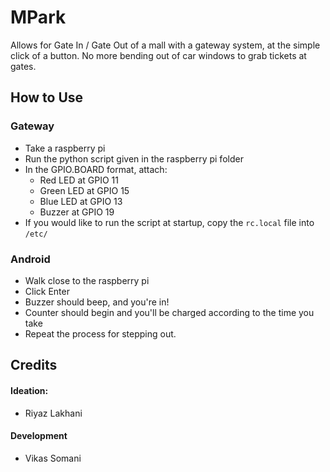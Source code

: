 # MPark
Allows for Gate In / Gate Out of a mall with a gateway system, at the simple click of a button. No more bending out of car windows to grab tickets at gates.

## How to Use

### Gateway
- Take a raspberry pi
- Run the python script given in the raspberry pi folder
- In the GPIO.BOARD format, attach:
  - Red LED at GPIO 11
  - Green LED at GPIO 15
  - Blue LED at GPIO 13
  - Buzzer at GPIO 19
- If you would like to run the script at startup, copy the ```rc.local``` file into ```/etc/```
  
 ### Android
 - Walk close to the raspberry pi
 - Click Enter
 - Buzzer should beep, and you're in!
 - Counter should begin and you'll be charged according to the time you take
 - Repeat the process for stepping out.
 
## Credits
#### Ideation:
- Riyaz Lakhani
#### Development
- Vikas Somani
  
  
